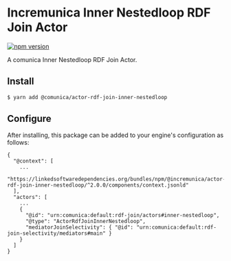 # Incremunica Inner Nestedloop RDF Join Actor

[![npm version](https://badge.fury.io/js/@incremunica%2Factor-rdf-join-inner-nestedloop.svg)](https://badge.fury.io/js/@incremunica%2Factor-rdf-join-inner-nestedloop)

A comunica Inner Nestedloop RDF Join Actor.

## Install

```bash
$ yarn add @comunica/actor-rdf-join-inner-nestedloop
```

## Configure

After installing, this package can be added to your engine's configuration as follows:
```text
{
  "@context": [
    ...
    "https://linkedsoftwaredependencies.org/bundles/npm/@incremunica/actor-rdf-join-inner-nestedloop/^2.0.0/components/context.jsonld"
  ],
  "actors": [
    ...
    {
      "@id": "urn:comunica:default:rdf-join/actors#inner-nestedloop",
      "@type": "ActorRdfJoinInnerNestedloop",
      "mediatorJoinSelectivity": { "@id": "urn:comunica:default:rdf-join-selectivity/mediators#main" }
    }
  ]
}
```
